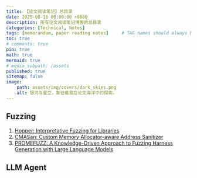 ```yaml
---
title: 【论文阅读笔记】总目录
date: 2025-08-16 00:00:00 +0800
description: 所有论文阅读笔记博客的总目录
categories: [Technical, Notes]
tags: [memorandum, paper reading notes]     # TAG names should always be lowercase
toc: true
# comments: true
pin: true
math: true
mermaid: true
# media_subpath: /assets
published: true
sitemap: false
image:
    path: assets/img/covers/dark_skies.png
    alt: 银河与星空，象征着我在论文海洋中的探索。
---
```


## Fuzzing
1. [Hopper: Interpretative Fuzzing for Libraries](../Hopper)
2. [CMASan: Custom Memory Allocator-aware Address Sanitizer](../CMASan)
3. [PROMEFUZZ: A Knowledge-Driven Approach to Fuzzing Harness Generation with Large Language Models](../PromeFuzz)

## LLM Agent

